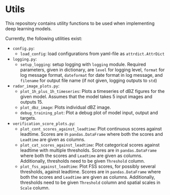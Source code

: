 # Utils

This repository contains utility functions to be used when implementing deep learning models.

Currently, the following utilities exist:

* `config.py`:
  * `load_config`: load configurations from yaml-file as `attrdict.AttrDict`
* `logging.py`:
  * `setup_logging`: setup logging with `logging` module. Required parameters, given in dictionary, are `level` for logging level,  `format` for log message format, `dateformat` for date format in log message, and `filename` for output file name (if not given, logging outputs to `std`)
* `radar_image_plots.py`:
  * `plot_1h_plus_1h_timeseries`: Plots a timeseries of dBZ figures for the given model. Assumes that the model takes 5 input images and outputs 15.
  * `plot_dbz_image`: Plots individual dBZ image.
  * `debug_training_plot`: Plot a debug plot of model input, output and targets.
* `verification_score_plots.py`:
  * `plot_cont_scores_against_leadtime`: Plot continuous scores against leadtime. Scores are in `pandas.DataFrame` where both the scores and `Leadtime` are given as columns.
  * `plot_cat_scores_against_leadtime`: Plot categorical scores against leadtime with multiple thresholds. Scores are in `pandas.DataFrame` where both the scores and `Leadtime` are given as columns. Additionally, thresholds need to be given `Threshold` column.
  * `plot_fss_against_leadtime`: Plot FSS scores, for possibly several thresholds, against leadtime. Scores are in `pandas.DataFrame` where both the scores and `Leadtime` are given as columns. Additionally, thresholds need to be given `Threshold` column and spatial scales in `Scale` column.
